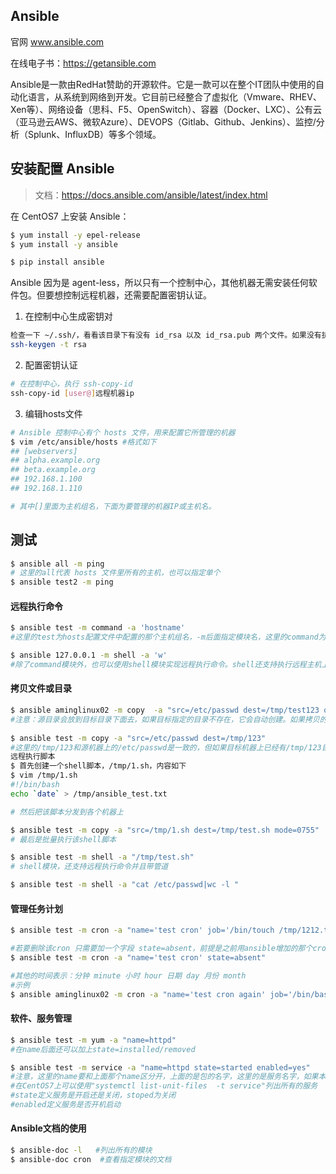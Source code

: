 ## Ansible

官网 www.ansible.com

在线电子书：https://getansible.com

Ansible是一款由RedHat赞助的开源软件。它是一款可以在整个IT团队中使用的自动化语言，从系统到网络到开发。它目前已经整合了虚拟化（Vmware、RHEV、Xen等）、网络设备（思科、F5、OpenSwitch）、容器（Docker、LXC）、公有云（亚马逊云AWS、微软Azure）、DEVOPS（Gitlab、Github、Jenkins）、监控/分析（Splunk、InfluxDB）等多个领域。

## 安装配置 Ansible
> 文档：https://docs.ansible.com/ansible/latest/index.html

在 CentOS7 上安装 Ansible：
```bash
$ yum install -y epel-release
$ yum install -y ansible

$ pip install ansible
```
Ansible 因为是 agent-less，所以只有一个控制中心，其他机器无需安装任何软件包。但要想控制远程机器，还需要配置密钥认证。

1. 在控制中心生成密钥对
```bash
检查一下 ~/.ssh/，看看该目录下有没有 id_rsa 以及 id_rsa.pub 两个文件。如果没有执行如下命令
ssh-keygen -t rsa
```

2. 配置密钥认证
```bash
# 在控制中心，执行 ssh-copy-id
ssh-copy-id [user@]远程机器ip
```

3. 编辑hosts文件
```bash
# Ansible 控制中心有个 hosts 文件，用来配置它所管理的机器
$ vim /etc/ansible/hosts #格式如下
## [webservers]
## alpha.example.org
## beta.example.org
## 192.168.1.100
## 192.168.1.110

# 其中[]里面为主机组名，下面为要管理的机器IP或主机名。
```

## 测试
```bash
$ ansible all -m ping 
# 这里的all代表 hosts 文件里所有的主机，也可以指定单个
$ ansible test2 -m ping
```

#### 远程执行命令
```bash
$ ansible test -m command -a 'hostname'
#这里的test为hosts配置文件中配置的那个主机组名，-m后面指定模块名，这里的command为远程执行命令的模块，-a后面跟具体的命令

$ ansible 127.0.0.1 -m shell -a 'w' 
#除了command模块外，也可以使用shell模块实现远程执行命令。shell还支持执行远程主机上的shell脚本。
```

#### 拷贝文件或目录
```bash
$ ansible aminglinux02 -m copy  -a "src=/etc/passwd dest=/tmp/test123 owner=root group=root mode=0755"
#注意：源目录会放到目标目录下面去，如果目标指定的目录不存在，它会自动创建。如果拷贝的是文件，dest指定的名字和源如果不同，并且它不是已经存在的目录，相当于拷贝过去后又重命名。但相反，如果desc是目标机器上已经存在的目录，则会直接把文件拷贝到该目录下面。
 
$ ansible test -m copy -a "src=/etc/passwd dest=/tmp/123"
#这里的/tmp/123和源机器上的/etc/passwd是一致的，但如果目标机器上已经有/tmp/123目录，则会再/tmp/123目录下面建立passwd文件
远程执行脚本
$ 首先创建一个shell脚本，/tmp/1.sh，内容如下
$ vim /tmp/1.sh
#!/bin/bash
echo `date` > /tmp/ansible_test.txt

# 然后把该脚本分发到各个机器上

$ ansible test -m copy -a "src=/tmp/1.sh dest=/tmp/test.sh mode=0755"
# 最后是批量执行该shell脚本

$ ansible test -m shell -a "/tmp/test.sh"
# shell模块，还支持远程执行命令并且带管道

$ ansible test -m shell -a "cat /etc/passwd|wc -l "
```

#### 管理任务计划
```bash
$ ansible test -m cron -a "name='test cron' job='/bin/touch /tmp/1212.txt'  weekday=6"

#若要删除该cron 只需要加一个字段 state=absent，前提是之前用ansible增加的那个cron没有手动修改过。 
$ ansible test -m cron -a "name='test cron' state=absent"

#其他的时间表示：分钟 minute 小时 hour 日期 day 月份 month
#示例
$ ansible aminglinux02 -m cron -a "name='test cron again' job='/bin/bash /usr/local/sbin/123.sh' minute=*/10 hour=10-20 day=5,10,15"
```

#### 软件、服务管理
```bash
$ ansible test -m yum -a "name=httpd" 
#在name后面还可以加上state=installed/removed

$ ansible test -m service -a "name=httpd state=started enabled=yes" 
#注意，这里的name要和上面那个name区分开，上面的是包的名字，这里的是服务名字，如果本机没有该服务，则会报错
#在CentOS7上可以使用"systemctl list-unit-files  -t service"列出所有的服务
#state定义服务是开启还是关闭，stoped为关闭
#enabled定义服务是否开机启动
```

#### Ansible文档的使用
```bash
$ ansible-doc -l   #列出所有的模块
$ ansible-doc cron  #查看指定模块的文档
```